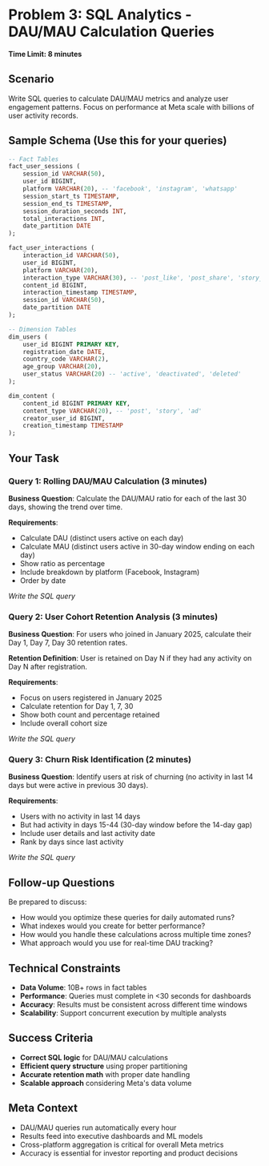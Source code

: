 # Problem 3: SQL Analytics - DAU/MAU Calculation Queries
**Time Limit: 8 minutes**

## Scenario
Write SQL queries to calculate DAU/MAU metrics and analyze user engagement patterns. Focus on performance at Meta scale with billions of user activity records.

## Sample Schema (Use this for your queries)
```sql
-- Fact Tables
fact_user_sessions (
    session_id VARCHAR(50),
    user_id BIGINT,
    platform VARCHAR(20), -- 'facebook', 'instagram', 'whatsapp'
    session_start_ts TIMESTAMP,
    session_end_ts TIMESTAMP,
    session_duration_seconds INT,
    total_interactions INT,
    date_partition DATE
);

fact_user_interactions (
    interaction_id VARCHAR(50),
    user_id BIGINT,
    platform VARCHAR(20),
    interaction_type VARCHAR(30), -- 'post_like', 'post_share', 'story_view', etc.
    content_id BIGINT,
    interaction_timestamp TIMESTAMP,
    session_id VARCHAR(50),
    date_partition DATE
);

-- Dimension Tables
dim_users (
    user_id BIGINT PRIMARY KEY,
    registration_date DATE,
    country_code VARCHAR(2),
    age_group VARCHAR(20),
    user_status VARCHAR(20) -- 'active', 'deactivated', 'deleted'
);

dim_content (
    content_id BIGINT PRIMARY KEY,
    content_type VARCHAR(20), -- 'post', 'story', 'ad'
    creator_user_id BIGINT,
    creation_timestamp TIMESTAMP
);
```

## Your Task

### Query 1: Rolling DAU/MAU Calculation (3 minutes)
**Business Question**: Calculate the DAU/MAU ratio for each of the last 30 days, showing the trend over time.

**Requirements**:
- Calculate DAU (distinct users active on each day)
- Calculate MAU (distinct users active in 30-day window ending on each day)
- Show ratio as percentage
- Include breakdown by platform (Facebook, Instagram)
- Order by date

*Write the SQL query*

### Query 2: User Cohort Retention Analysis (3 minutes)
**Business Question**: For users who joined in January 2025, calculate their Day 1, Day 7, Day 30 retention rates.

**Retention Definition**: User is retained on Day N if they had any activity on Day N after registration.

**Requirements**:
- Focus on users registered in January 2025
- Calculate retention for Day 1, 7, 30
- Show both count and percentage retained
- Include overall cohort size

*Write the SQL query*

### Query 3: Churn Risk Identification (2 minutes)
**Business Question**: Identify users at risk of churning (no activity in last 14 days but were active in previous 30 days).

**Requirements**:
- Users with no activity in last 14 days
- But had activity in days 15-44 (30-day window before the 14-day gap)
- Include user details and last activity date
- Rank by days since last activity

*Write the SQL query*

## Follow-up Questions
Be prepared to discuss:
- How would you optimize these queries for daily automated runs?
- What indexes would you create for better performance?
- How would you handle these calculations across multiple time zones?
- What approach would you use for real-time DAU tracking?

## Technical Constraints
- **Data Volume**: 10B+ rows in fact tables
- **Performance**: Queries must complete in <30 seconds for dashboards
- **Accuracy**: Results must be consistent across different time windows
- **Scalability**: Support concurrent execution by multiple analysts

## Success Criteria
- **Correct SQL logic** for DAU/MAU calculations
- **Efficient query structure** using proper partitioning
- **Accurate retention math** with proper date handling
- **Scalable approach** considering Meta's data volume

## Meta Context
- DAU/MAU queries run automatically every hour
- Results feed into executive dashboards and ML models
- Cross-platform aggregation is critical for overall Meta metrics
- Accuracy is essential for investor reporting and product decisions 
